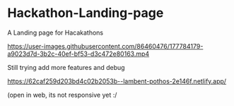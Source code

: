 # Hackathon-Landing-page
A Landing page for Hacakathons 



https://user-images.githubusercontent.com/86460476/177784179-a9023d7d-3b2c-40ef-bf53-d3c472e80163.mp4



Still trying add more features and debug

https://62caf259d203bd4c02b2053b--lambent-pothos-2e146f.netlify.app/

(open in web, its not responsive yet :/ 
